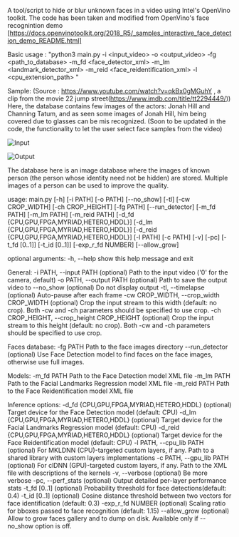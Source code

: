 A tool/script to hide or blur unknown faces in a video using Intel's OpenVino toolkit. The code has been taken and modified from OpenVino's face recognintion demo [https://docs.openvinotoolkit.org/2018_R5/_samples_interactive_face_detection_demo_README.html]

Basic usage : "python3 main.py -i <input_video> -o <output_video> -fg <path_to_database> -m_fd <face_detector_xml> -m_lm <landmark_detector_xml> -m_reid <face_reidentification_xml> -l <cpu_extension_path> "

Sample: (Source : https://www.youtube.com/watch?v=qkBx0gMGuhY , a clip from the movie 22 jump street(https://www.imdb.com/title/tt2294449/))
Here, the database contains few images of the actors: Jonah Hill and Channing Tatum, and as seen some images of Jonah Hill, him being covered due to glasses can be mis recognized. (Soon to be updated in the code, the functionality to let the user select face samples from the video)

![Input][in_gif]

![Output][out_gif]

The database here is an image database where the images of known person (the person whose identity need not be hidden) are stored. Multiple images of a person can be used to improve the quality.

[in_gif]: https://github.com/srg9000/Openvino_secure_faces/blob/master/input.gif "Input GIF"
[out_gif]: https://github.com/srg9000/Openvino_secure_faces/blob/master/output.gif "Output GIF"

usage: main.py [-h] [-i PATH] [-o PATH] [--no_show] [-tl]
                             [-cw CROP_WIDTH] [-ch CROP_HEIGHT] [-fg PATH]
                             [--run_detector] [-m_fd PATH] [-m_lm PATH]
                             [-m_reid PATH]
                             [-d_fd {CPU,GPU,FPGA,MYRIAD,HETERO,HDDL}]
                             [-d_lm {CPU,GPU,FPGA,MYRIAD,HETERO,HDDL}]
                             [-d_reid {CPU,GPU,FPGA,MYRIAD,HETERO,HDDL}]
                             [-l PATH] [-c PATH] [-v] [-pc] [-t_fd [0..1]]
                             [-t_id [0..1]] [-exp_r_fd NUMBER] [--allow_grow]

optional arguments:
  -h, --help            show this help message and exit

General:
  -i PATH, --input PATH
                        (optional) Path to the input video ('0' for the
                        camera, default)
  -o PATH, --output PATH
                        (optional) Path to save the output video to
  --no_show             (optional) Do not display output
  -tl, --timelapse      (optional) Auto-pause after each frame
  -cw CROP_WIDTH, --crop_width CROP_WIDTH
                        (optional) Crop the input stream to this width
                        (default: no crop). Both -cw and -ch parameters should
                        be specified to use crop.
  -ch CROP_HEIGHT, --crop_height CROP_HEIGHT
                        (optional) Crop the input stream to this height
                        (default: no crop). Both -cw and -ch parameters should
                        be specified to use crop.

Faces database:
  -fg PATH              Path to the face images directory
  --run_detector        (optional) Use Face Detection model to find faces on
                        the face images, otherwise use full images.

Models:
  -m_fd PATH            Path to the Face Detection model XML file
  -m_lm PATH            Path to the Facial Landmarks Regression model XML file
  -m_reid PATH          Path to the Face Reidentification model XML file

Inference options:
  -d_fd {CPU,GPU,FPGA,MYRIAD,HETERO,HDDL}
                        (optional) Target device for the Face Detection model
                        (default: CPU)
  -d_lm {CPU,GPU,FPGA,MYRIAD,HETERO,HDDL}
                        (optional) Target device for the Facial Landmarks
                        Regression model (default: CPU)
  -d_reid {CPU,GPU,FPGA,MYRIAD,HETERO,HDDL}
                        (optional) Target device for the Face Reidentification
                        model (default: CPU)
  -l PATH, --cpu_lib PATH
                        (optional) For MKLDNN (CPU)-targeted custom layers, if
                        any. Path to a shared library with custom layers
                        implementations
  -c PATH, --gpu_lib PATH
                        (optional) For clDNN (GPU)-targeted custom layers, if
                        any. Path to the XML file with descriptions of the
                        kernels
  -v, --verbose         (optional) Be more verbose
  -pc, --perf_stats     (optional) Output detailed per-layer performance stats
  -t_fd [0..1]          (optional) Probability threshold for face
                        detections(default: 0.4)
  -t_id [0..1]          (optional) Cosine distance threshold between two
                        vectors for face identification (default: 0.3)
  -exp_r_fd NUMBER      (optional) Scaling ratio for bboxes passed to face
                        recognition (default: 1.15)
  --allow_grow          (optional) Allow to grow faces gallery and to dump on
                        disk. Available only if --no_show option is off.
                        



